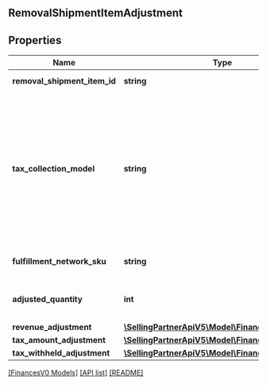 ## RemovalShipmentItemAdjustment

## Properties

Name | Type | Description | Notes
------------ | ------------- | ------------- | -------------
**removal_shipment_item_id** | **string** | An identifier for an item in a removal shipment. | [optional]
**tax_collection_model** | **string** | The tax collection model applied to the item.<br><br>Possible values:<br><br>* MarketplaceFacilitator - Tax is withheld and remitted to the taxing authority by Amazon on behalf of the seller.<br><br>* Standard - Tax is paid to the seller and not remitted to the taxing authority by Amazon. | [optional]
**fulfillment_network_sku** | **string** | The Amazon fulfillment network SKU for the item. | [optional]
**adjusted_quantity** | **int** | Adjusted quantity of removal shipmentItemAdjustment items. | [optional]
**revenue_adjustment** | [**\SellingPartnerApiV5\Model\FinancesV0\Currency**](Currency.md) |  | [optional]
**tax_amount_adjustment** | [**\SellingPartnerApiV5\Model\FinancesV0\Currency**](Currency.md) |  | [optional]
**tax_withheld_adjustment** | [**\SellingPartnerApiV5\Model\FinancesV0\Currency**](Currency.md) |  | [optional]

[[FinancesV0 Models]](../) [[API list]](../../Api) [[README]](../../../README.md)
